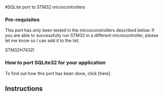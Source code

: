 #SQLite port to STM32 microcontrollers

### Pre-requisites
This port has only been tested in the microconotrollers described below. If you are able to successfully run STM32 in a different microcontroller, please let me know so I can add it to the list.

STM32H743ZI

### How to port SQLite32 for your application

To find out how this port has been done, click [here].

## Instructions


